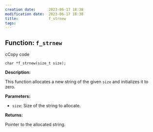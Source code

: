 ```yaml
---
creation date:		2023-06-17 18:38
modification date:	2023-06-17 18:38
title: 				f_strnew
tags:
---
```

## Function: `f_strnew`

cCopy code

`char *f_strnew(size_t size);`

**Description:**

This function allocates a new string of the given `size` and initializes it to zero.

**Parameters:**

- `size`: Size of the string to allocate.

**Returns:**

Pointer to the allocated string.